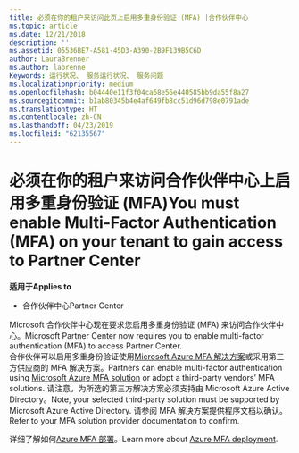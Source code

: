 ```yaml
---
title: 必须在你的租户来访问此页上启用多重身份验证 (MFA) |合作伙伴中心
ms.topic: article
ms.date: 12/21/2018
description: ''
ms.assetid: 05536BE7-A581-45D3-A390-2B9F139B5C6D
author: LauraBrenner
ms.author: labrenne
Keywords: 运行状况、 服务运行状况、 服务问题
ms.localizationpriority: medium
ms.openlocfilehash: b04440e11f3f04ca68e56e440585bb9da55f8a27
ms.sourcegitcommit: b1ab80345b4e4af649fb8cc51d96d798e0791ade
ms.translationtype: HT
ms.contentlocale: zh-CN
ms.lasthandoff: 04/23/2019
ms.locfileid: "62135567"
---
```

# <a name="you-must-enable-multi-factor-authentication-mfa-on-your-tenant-to-gain-access-to-partner-center"></a><span data-ttu-id="f351e-103">必须在你的租户来访问合作伙伴中心上启用多重身份验证 (MFA)</span><span class="sxs-lookup"><span data-stu-id="f351e-103">You must enable Multi-Factor Authentication (MFA) on your tenant to gain access to Partner Center</span></span>

<span data-ttu-id="f351e-104">**适用于**</span><span class="sxs-lookup"><span data-stu-id="f351e-104">**Applies to**</span></span>

- <span data-ttu-id="f351e-105">合作伙伴中心</span><span class="sxs-lookup"><span data-stu-id="f351e-105">Partner Center</span></span>


<span data-ttu-id="f351e-106">Microsoft 合作伙伴中心现在要求您启用多重身份验证 (MFA) 来访问合作伙伴中心。</span><span class="sxs-lookup"><span data-stu-id="f351e-106">Microsoft Partner Center now requires you to enable multi-factor authentication (MFA) to access Partner Center.</span></span>  
<span data-ttu-id="f351e-107">合作伙伴可以启用多重身份验证使用[Microsoft Azure MFA 解决方案](https://docs.microsoft.com/en-us/azure/active-directory/authentication/concept-mfa-howitworks)或采用第三方供应商的 MFA 解决方案。</span><span class="sxs-lookup"><span data-stu-id="f351e-107">Partners can enable multi-factor authentication using [Microsoft Azure MFA solution](https://docs.microsoft.com/en-us/azure/active-directory/authentication/concept-mfa-howitworks) or adopt a third-party vendors’ MFA solutions.</span></span> <span data-ttu-id="f351e-108">请注意，为所选的第三方解决方案必须支持由 Microsoft Azure Active Directory。</span><span class="sxs-lookup"><span data-stu-id="f351e-108">Note, your selected third-party solution must be supported by Microsoft Azure Active Directory.</span></span> <span data-ttu-id="f351e-109">请参阅 MFA 解决方案提供程序文档以确认。</span><span class="sxs-lookup"><span data-stu-id="f351e-109">Refer to your MFA solution provider documentation to confirm.</span></span> 

<span data-ttu-id="f351e-110">详细了解如何[Azure MFA 部署](https://docs.microsoft.com/en-us/azure/active-directory/authentication/howto-mfa-getstarted)。</span><span class="sxs-lookup"><span data-stu-id="f351e-110">Learn more about [Azure MFA deployment](https://docs.microsoft.com/en-us/azure/active-directory/authentication/howto-mfa-getstarted).</span></span> 
 
